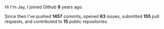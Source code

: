 Hi I'm Jay, I joined Github **9** years ago.

Since then I've pushed **1457** commits, opened **63** issues, submitted **155** pull requests, and contributed to **15** public repositories.
